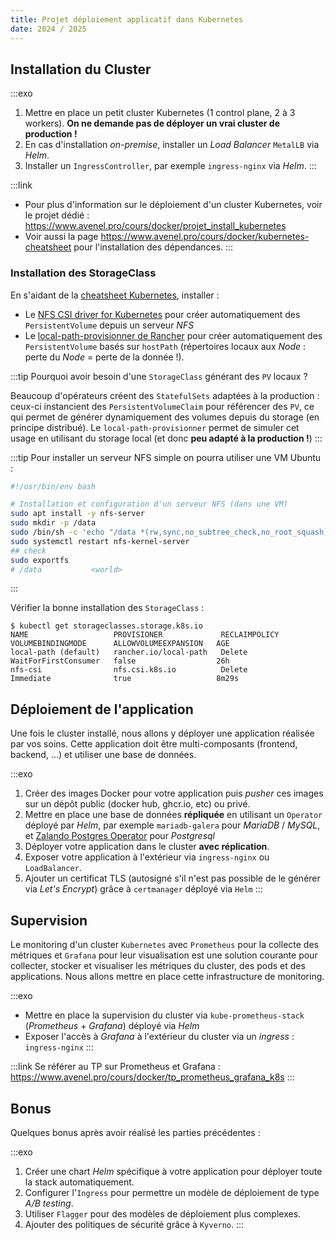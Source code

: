 ```yaml
---
title: Projet déploiement applicatif dans Kubernetes
date: 2024 / 2025
---
```


## Installation du Cluster

:::exo
1. Mettre en place un petit cluster Kubernetes (1 control plane, 2 à 3 workers). **On ne demande pas de déployer un vrai cluster de production !**
2. En cas d'installation _on-premise_, installer un _Load Balancer_ `MetalLB` via _Helm_.
3. Installer un `IngressController`, par exemple `ingress-nginx` via _Helm_.
:::

:::link
- Pour plus d'information sur le déploiement d'un cluster Kubernetes, voir le projet dédié : <https://www.avenel.pro/cours/docker/projet_install_kubernetes>
- Voir aussi la page <https://www.avenel.pro/cours/docker/kubernetes-cheatsheet> pour l'installation des dépendances.
:::

### Installation des StorageClass

En s'aidant de la [cheatsheet Kubernetes](/cours/docker/kubernetes-cheatsheet), installer :

- Le [NFS CSI driver for Kubernetes](https://github.com/kubernetes-csi/csi-driver-nfs) pour créer automatiquement des `PersistentVolume` depuis un serveur _NFS_
- Le [local-path-provisionner de Rancher](https://github.com/rancher/local-path-provisioner) pour créer automatiquement des `PersistentVolume` basés sur `hostPath` (répertoires locaux aux _Node_ : perte du _Node_ = perte de la donnée !).

:::tip
Pourquoi avoir besoin d'une `StorageClass` générant des `PV` locaux ?

Beaucoup d'opérateurs créent des `StatefulSets` adaptées à la production : ceux-ci instancient des `PersistentVolumeClaim` pour référencer des `PV`, ce qui permet de générer dynamiquement des volumes depuis du storage (en principe distribué). Le `local-path-provisionner` permet de simuler cet usage en utilisant du storage local (et donc **peu adapté à la production !**)
:::

:::tip
Pour installer un serveur NFS simple on pourra utiliser une VM Ubuntu :

```sh
#!/usr/bin/env bash

# Installation et configuration d'un serveur NFS (dans une VM)
sudo apt install -y nfs-server
sudo mkdir -p /data
sudo /bin/sh -c 'echo "/data *(rw,sync,no_subtree_check,no_root_squash)" >> /etc/exports'
sudo systemctl restart nfs-kernel-server
## check
sudo exportfs
# /data           <world>
```
:::

Vérifier la bonne installation des `StorageClass` :

```console
$ kubectl get storageclasses.storage.k8s.io
NAME                   PROVISIONER             RECLAIMPOLICY   VOLUMEBINDINGMODE      ALLOWVOLUMEEXPANSION   AGE
local-path (default)   rancher.io/local-path   Delete          WaitForFirstConsumer   false                  26h
nfs-csi                nfs.csi.k8s.io          Delete          Immediate              true                   8m29s
```

## Déploiement de l'application

Une fois le cluster installé, nous allons y déployer une application réalisée par vos soins. Cette application doit être multi-composants (frontend, backend, …) et utiliser une base de données.

:::exo
1. Créer des images Docker pour votre application puis _pusher_ ces images sur un dépôt public (docker hub, ghcr.io, etc) ou privé.
2. Mettre en place une base de données **répliquée** en utilisant un `Operator` déployé par _Helm_, par exemple `mariadb-galera` pour _MariaDB_ / _MySQL_, et [Zalando Postgres Operator](https://github.com/zalando/postgres-operator) pour _Postgresql_
3. Déployer votre application dans le cluster **avec réplication**.
4. Exposer votre application à l'extérieur via `ingress-nginx` ou `LoadBalancer`.
5. Ajouter un certificat TLS (autosigné s'il n'est pas possible de le générer via _Let's Encrypt_) grâce à `certmanager` déployé via `Helm`
:::

## Supervision

Le monitoring d'un cluster `Kubernetes` avec `Prometheus` pour la collecte des métriques et `Grafana` pour leur visualisation est une solution courante pour collecter, stocker et visualiser les métriques du cluster, des pods et des applications. Nous allons mettre en place cette infrastructure de monitoring.

:::exo
- Mettre en place la supervision du cluster via `kube-prometheus-stack` (_Prometheus_ + _Grafana_) déployé via _Helm_ 
- Exposer l'accès à _Grafana_ à l'extérieur du cluster via un _ingress_ : `ingress-nginx`
:::

:::link
Se référer au TP sur Prometheus et Grafana : <https://www.avenel.pro/cours/docker/tp_prometheus_grafana_k8s>
:::

## Bonus

Quelques bonus après avoir réalisé les parties précédentes :

:::exo
1. Créer une chart _Helm_ spécifique à votre application pour déployer toute la stack automatiquement.
2. Configurer l'`Ingress` pour permettre un modèle de déploiement de type _A/B testing_.
3. Utiliser `Flagger` pour des modèles de déploiement plus complexes.
4. Ajouter des politiques de sécurité grâce à `Kyverno`.
:::


